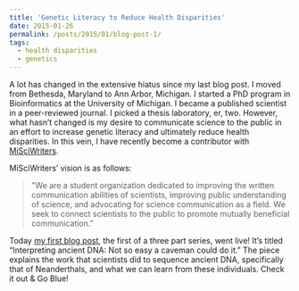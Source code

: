 ```yaml
---
title: 'Genetic Literacy to Reduce Health Disparities'
date: 2015-01-26
permalink: /posts/2015/01/blog-post-1/
tags:
  - health disparities
  - genetics
---
```


A lot has changed in the extensive hiatus since my last blog post. I moved from Bethesda, Maryland to Ann Arbor, Michigan. I started a PhD program in Bioinformatics at the University of Michigan. I became a published scientist in a peer-reviewed journal. I picked a thesis laboratory, er, two. However, what hasn’t changed is my desire to communicate science to the public in an effort to increase genetic literacy and ultimately reduce health disparities. In this vein, I have recently become a contributor with [MiSciWriters](https://misciwriters.com).

MiSciWriters’ vision is as follows:

> "We are a student organization dedicated to improving the written communication abilities of scientists, improving public understanding of science, and advocating for science communication as a field. We seek to connect scientists to the public to promote mutually beneficial communication.”

Today [my first blog post](https://misciwriters.com/2016/08/30/interpreting-ancient-dna-not-so-easy-a-caveman-could-do-it/), the first of a three part series, went live! It’s titled “Interpreting ancient DNA: Not so easy a caveman could do it.”  The piece explains the work that scientists did to sequence ancient DNA, specifically that of Neanderthals, and what we can learn from these individuals. Check it out & Go Blue!
